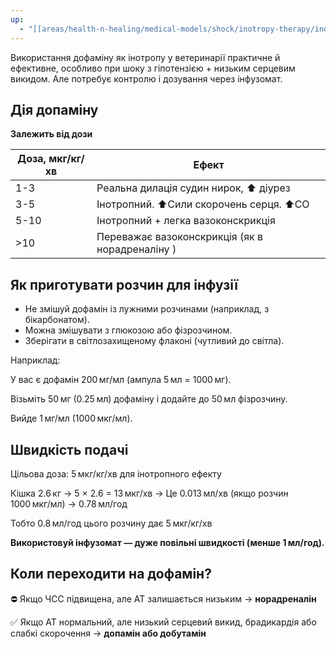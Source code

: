 ```yaml
---
up:
  - "[[areas/health-n-healing/medical-models/shock/inotropy-therapy/inotropy-therapy]]"
---
```



Використання дофаміну як інотропу у ветеринарії практичне й ефективне, особливо при шоку з гіпотензією + низьким серцевим викидом. Але потребує контролю і дозування через інфузомат.

## Дія допаміну
**Залежить від дози**

| Доза, мкг/кг/хв | Ефект                                           |
| --------------- | ----------------------------------------------- |
| 1-3             | Реальна дилація судин нирок, ⬆️ діурез          |
| 3-5             | Інотропний. ⬆️Сили скорочень серця. ⬆️CO        |
| 5-10            | Інотропний + легка вазоконскрикція              |
| >10             | Переважає вазоконскрикція (як в норадреналіну ) |
## Як приготувати розчин для інфузії
- Не змішуй дофамін із лужними розчинами (наприклад, з бікарбонатом).
- Можна змішувати з глюкозою або фізрозчином.
- Зберігати в світлозахищеному флаконі (чутливий до світла).

Наприклад:

У вас є дофамін 200 мг/мл (ампула 5 мл = 1000 мг).

Візьміть 50 мг (0.25 мл) дофаміну і додайте до 50 мл фізрозчину.

Вийде 1 мг/мл (1000 мкг/мл).
## Швидкість подачі

Цільова доза: 5 мкг/кг/хв для інотропного ефекту

Кішка 2.6 кг → 5 × 2.6 = 13 мкг/хв
→ Це 0.013 мл/хв (якщо розчин 1000 мкг/мл)
→ 0.78 мл/год

Тобто 0.8 мл/год цього розчину дає 5 мкг/кг/хв

**Використовуй інфузомат — дуже повільні швидкості (менше 1 мл/год).**

## Коли переходити на дофамін?

⛔ Якщо ЧСС підвищена, але АТ залишається низьким → **норадреналін**

✅ Якщо АТ нормальний, але низький серцевий викид, брадикардія або слабкі скорочення → **допамін або добутамін**
